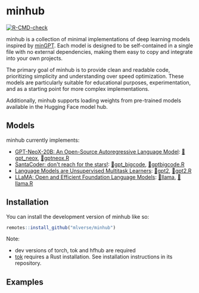 # minhub

<!-- badges: start -->

[![R-CMD-check](https://github.com/mlverse/minhub/actions/workflows/R-CMD-check.yaml/badge.svg)](https://github.com/mlverse/minhub/actions/workflows/R-CMD-check.yaml)
<!-- badges: end -->

minhub is a collection of minimal implementations of deep learning
models inspired by [minGPT]((https://github.com/karpathy/minGPT)). Each
model is designed to be self-contained in a single file with no external
dependencies, making them easy to copy and integrate into your own
projects.

The primary goal of minhub is to provide clean and readable code,
prioritizing simplicity and understanding over speed optimization. These
models are particularly suitable for educational purposes,
experimentation, and as a starting point for more complex
implementations.

Additionally, minhub supports loading weights from pre-trained models
available in the Hugging Face model hub.

## Models

minhub currently implements:

- [GPT-NeoX-20B: An Open-Source Autoregressive Language Model](https://arxiv.org/abs/2204.06745): [🤗gpt_neox](https://huggingface.co/models?other=gpt_neox), [📄gptneox.R](./R/gptneox.R)
- [SantaCoder: don't reach for the stars!](https://arxiv.org/abs/2301.03988): [🤗gpt_bigcode](https://huggingface.co/models?other=gpt_bigcode), [📄gptbigcode.R](./R/gptbigcode.R)
- [Language Models are Unsupervised Multitask Learners](https://paperswithcode.com/method/gpt-2): [🤗gpt2](https://huggingface.co/models?other=gpt2), [📄gpt2.R](./R/gpt2.R)
- [LLaMA: Open and Efficient Foundation Language Models](https://arxiv.org/abs/2302.13971): [🤗llama](https://huggingface.co/models?other=llama), [📄llama.R](./R/llama.R)

## Installation

You can install the development version of minhub like so:

``` r
remotes::install_github("mlverse/minhub")
```

Note:

- dev versions of torch, tok and hfhub are required
- [tok](https://github.com/mlverse/tok) requires a Rust installation. See installation instructions in its repository.

## Examples

